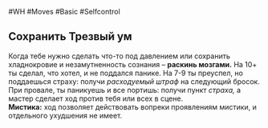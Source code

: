 #WH #Moves #Basic #Selfcontrol 

## Сохранить Трезвый ум  
Когда тебе нужно сделать что-то под давлением или сохранить  хладнокровие и незамутненность сознания – **раскинь мозгами.**  На 10+ ты сделал, что хотел, и не поддался панике. На 7-9 ты  преуспел, но поддаешься страху: получи *расходуемый штраф* на  следующий бросок. При провале, ты паникуешь и все портишь: получи  пункт *страха,* а мастер сделает ход против тебя или всех в сцене.  
**Мистика:** ход позволяет действовать вопреки проявлениям мистики,  и отдельного ухудшения не имеет.